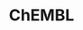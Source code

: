---
bigquery: https://console.cloud.google.com/bigquery?p=patents-public-data&d=ebi_chembl&page=dataset
citation: '"The ChEMBL database in 2017." Anna Gaulton, Anne Hersey, Michał Nowotka,
  A Patrícia Bento, Jon Chambers, David Mendez, Prudence Mutowo, Francis Atkinson,
  Louisa J Bellis, Elena Cibrián-Uhalte, Mark Davies, Nathan Dedman, Anneli Karlsson,
  María Paula Magariños, John P Overington, George Papadatos, Ines Smit, Andrew R
  Leach Nucleic acids Research (2017) 45 (Database Issue), D945-D954'
contributors: European Bioinformatics Institute
cost: None
description: ChEMBL Data is a manually curated database of small molecules used in
  drug discovery, including information about existing patented drugs.
documentation: 'schema: https://www.ebi.ac.uk/chembl/db_schema


  '
last_edit: Mon, 04 Apr 2022 19:07:30 GMT
location: https://console.cloud.google.com/marketplace/product/google_patents_public_datasets/chembl
maintained_by: EMBL-EBI, an outstation of European Molecular Biology Laboratory
related_publications: '

  ChEMBL: towards direct deposition of bioassay data.


  Mendez D, Gaulton A, Bento AP, Chambers J, De Veij M, Félix E, Magariños MP, Mosquera
  JF, Mutowo P, Nowotka M, Gordillo-Marañón M, Hunter F, Junco L, Mugumbate G, Rodriguez-Lopez
  M, Atkinson F, Bosc N, Radoux CJ, Segura-Cabrera A, Hersey A, Leach AR.


  — Nucleic Acids Res. 2019; 47(D1):D930-D940. doi: 10.1093/nar/gky1075

  '
schema_fields: '[''level5'', ''year'', ''sequence'', ''major_class'', ''description'',
  ''abstract'', ''country'', ''assay_cell_type'', ''hbd'', ''cellosaurus_id'', ''mol_frac_id'',
  ''pubmed_id'', ''mesh_heading'', ''patent_id'', ''entity_id'', ''formulation_id'',
  ''homologue'', ''doc_id'', ''assay_organism'', ''bei'', ''published_units'', ''updated_by'',
  ''parenteral'', ''usan_stem'', ''met_id'', ''direct_interaction'', ''drug_record_id'',
  ''active_molregno'', ''lle'', ''previous_company'', ''data_validity_comment'', ''src_id'',
  ''psa'', ''standard_flag'', ''assay_test_type'', ''parameter_type'', ''strength'',
  ''withdrawn_reason'', ''variant_id'', ''warning_year'', ''log_id'', ''tax_id'',
  ''tid'', ''src_description'', ''standard_type'', ''tid_fixed'', ''usan_stem_definition'',
  ''prod_pat_id'', ''cx_logp'', ''active_ingredient'', ''frac_class_id'', ''aidx'',
  ''mw_monoisotopic'', ''withdrawn_year'', ''frac_code'', ''publication_number'',
  ''mechanism_comment'', ''pchembl_value'', ''units'', ''assay_desc'', ''bao_id'',
  ''source'', ''parent_molregno'', ''warning_country'', ''synonyms'', ''ingredient'',
  ''level3'', ''updated_on'', ''standard_relation'', ''hrac_class_id'', ''molecule_type'',
  ''cell_source_tax_id'', ''relationship'', ''protclasssyn_id'', ''action_type'',
  ''text_value'', ''path'', ''canonical_smiles'', ''trade_name'', ''syn_type'', ''start_position'',
  ''targrel_id'', ''normal_range_min'', ''assay_strain'', ''num_lipinski_ro5_violations'',
  ''delist_flag'', ''confidence_score'', ''oral'', ''target_type'', ''full_molformula'',
  ''comp_class_id'', ''idx'', ''cx_most_apka'', ''ddd_id'', ''standard_text_value'',
  ''efo_term'', ''ap_id'', ''heavy_atoms'', ''cell_id'', ''alert_set_id'', ''cx_logd'',
  ''title'', ''level3_description'', ''targcomp_id'', ''src_compound_id'', ''creation_date'',
  ''confidence'', ''le'', ''alogp'', ''class_type'', ''assay_class_id'', ''clo_id'',
  ''topical'', ''assay_type'', ''ref_id'', ''polymer_flag'', ''normal_range_max'',
  ''nda_type'', ''relation'', ''who_name'', ''comments'', ''irac_class_id'', ''stem'',
  ''usan_stem_id'', ''usan_year'', ''label'', ''toid'', ''patent_use_code'', ''relationship_type'',
  ''end_position'', ''hba'', ''chembl_id'', ''assay_subcellular_fraction'', ''organism'',
  ''target_desc'', ''molfile'', ''published_value'', ''potential_duplicate'', ''issue'',
  ''subgroup'', ''activity_comment'', ''first_in_class'', ''protein_class_desc'',
  ''who_extra'', ''warning_type'', ''assay_id'', ''bao_endpoint'', ''cpd_str_alert_id'',
  ''level4'', ''bao_format'', ''ro3_pass'', ''src_short_name'', ''drug_product_flag'',
  ''assay_tax_id'', ''indication_class'', ''alert_name'', ''doc_type'', ''helm_notation'',
  ''stem_class'', ''level2'', ''component_id'', ''tissue_id'', ''selectivity_comment'',
  ''max_phase'', ''domain_id'', ''mutation'', ''acd_most_bpka'', ''drug_substance_flag'',
  ''cl_lincs_id'', ''site_name'', ''journal'', ''enzyme_name'', ''assay_source'',
  ''cidx'', ''activity_count'', ''cell_source_tissue'', ''rtb'', ''uberon_id'', ''usan_substem'',
  ''num_ro5_violations'', ''db_version'', ''src_assay_id'', ''mechanism_of_action'',
  ''hrac_code'', ''dosage_form'', ''route'', ''innovator_company'', ''ad_type'', ''domain_name'',
  ''ref_type'', ''compound_name'', ''res_stem_id'', ''standard_units'', ''standard_inchi_key'',
  ''mol_atc_id'', ''max_phase_for_ind'', ''aromatic_rings'', ''l5'', ''hbd_lipinski'',
  ''standard_inchi'', ''aspect'', ''acd_logp'', ''site_id'', ''pref_name'', ''l3'',
  ''last_active'', ''product_id'', ''volume'', ''site_residues'', ''l7'', ''hba_lipinski'',
  ''assay_category'', ''ddd_comment'', ''accession'', ''mol_hrac_id'', ''parent_type'',
  ''molecular_species'', ''mec_id'', ''structure_type'', ''acd_logd'', ''mesh_id'',
  ''first_approval'', ''db_source'', ''compound_key'', ''ddd_units'', ''l8'', ''domain_description'',
  ''qudt_units'', ''smid'', ''tbl'', ''full_mwt'', ''dosed_ingredient'', ''submission_date'',
  ''metref_id'', ''mw_freebase'', ''met_comment'', ''std_act_id'', ''entity_type'',
  ''molregno'', ''mc_target_accession'', ''atc_code'', ''disease_efficacy'', ''definition'',
  ''therapeutic_flag'', ''level4_description'', ''published_relation'', ''target_mapping'',
  ''isoform'', ''enzyme_tid'', ''mc_tax_id'', ''withdrawn_flag'', ''oc_id'', ''chebi_par_id'',
  ''ref_url'', ''warnref_id'', ''priority'', ''withdrawn_country'', ''mecref_id'',
  ''alert_id'', ''short_name'', ''indref_id'', ''ass_cls_map_id'', ''published_type'',
  ''compsyn_id'', ''component_synonym'', ''protein_class_synonym'', ''binding_site_comment'',
  ''mc_target_name'', ''prediction_method'', ''annotation'', ''sei'', ''rgid'', ''co_stem_id'',
  ''authors'', ''applicant_full_name'', ''component_type'', ''pathway_id'', ''curation_comment'',
  ''job_id'', ''level1_description'', ''drugind_id'', ''availability_type'', ''assay_param_id'',
  ''sitecomp_id'', ''assay_tissue'', ''compd_id'', ''molecular_mechanism'', ''substrate_record_id'',
  ''level1'', ''patent_expire_date'', ''orig_description'', ''l6'', ''met_conversion'',
  ''l2'', ''l4'', ''caloha_id'', ''last_page'', ''type'', ''molsyn_id'', ''doi'',
  ''withdrawn_class'', ''parent_go_id'', ''ddd_value'', ''comp_go_id'', ''metabolite_record_id'',
  ''ddd_admr'', ''natural_product'', ''standard_value'', ''cell_name'', ''result_flag'',
  ''warning_id'', ''source_domain_id'', ''chirality'', ''status'', ''smarts'', ''num_alerts'',
  ''species_group_flag'', ''cell_ontology_id'', ''warning_class'', ''uo_units'', ''cell_description'',
  ''cx_most_bpka'', ''class_level'', ''prodrug'', ''stat'', ''sequence_md5sum'', ''activity_id'',
  ''curated_by'', ''research_stem'', ''mc_target_type'', ''first_page'', ''predbind_id'',
  ''parameter_value'', ''go_id'', ''parent_id'', ''l1'', ''value'', ''standard_upper_value'',
  ''warning_description'', ''cell_source_organism'', ''approval_date'', ''domain_type'',
  ''patent_no'', ''biocomp_id'', ''qed_weighted'', ''black_box_warning'', ''name'',
  ''relationship_desc'', ''mc_organism'', ''bto_id'', ''irac_code'', ''level2_description'',
  ''mol_irac_id'', ''inorganic_flag'', ''pathway_key'', ''as_id'', ''company'', ''upper_value'',
  ''actsm_id'', ''version'', ''protein_class_id'', ''ridx'', ''efo_id'', ''acd_most_apka'',
  ''downgraded'', ''set_name'', ''related_tid'', ''record_id'']'
shortname: chembl
tags:
- biotechnology
- health
- chemical
- bioinformatics
- medical
terms_of_use: CC BY-SA 3.0
title: ChEMBL
uuid: e232a192-965c-4ec9-904c-155b6dfe56c5
---